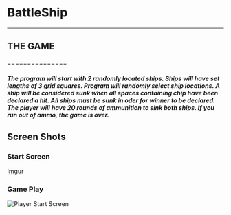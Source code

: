 # BattleShip
____________

## **THE GAME**
===============

##### The program will start with 2 randomly located ships. Ships will have set lengths of 3 grid squares. Program will randomly select ship locations. A ship will be considered sunk when all spaces containing chip have been declared a hit. All ships must be sunk in oder for winner to be declared. The player will have 20 rounds of ammunition to sink both ships. If you run out of ammo, the game is over.

## Screen Shots

### Start Screen

[Imgur](https://i.imgur.com/WI3uL36.png)

### Game Play

![Player Start Screen](https://imgur.com/y0uhmcw)
 
